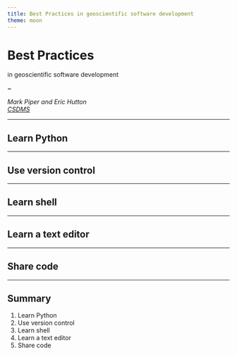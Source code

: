 ```yaml
---
title: Best Practices in geoscientific software development
theme: moon
---
```


# Best Practices

in geoscientific software development

~

_Mark Piper and Eric Hutton_  
_[CSDMS](https://csdms.colorado.edu)_

---

## Learn Python

---

## Use version control

---

## Learn shell

---

## Learn a text editor

---

## Share code

---

## Summary

1. Learn Python
1. Use version control
1. Learn shell
1. Learn a text editor
1. Share code
